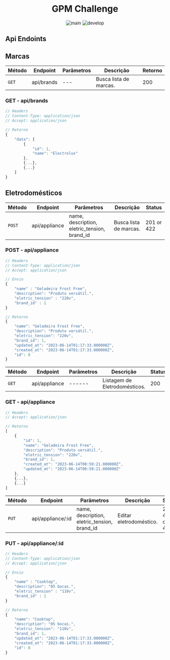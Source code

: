 <h1 align="center"> 
    GPM Challenge

</h1>

<div align="center">
    <img src="https://github.com/mariolucasdev/gpm-challenge-backend/actions/workflows/laravel.yml/badge.svg?branch=main" alt="main">
    <img src="https://github.com/mariolucasdev/gpm-challenge-backend/actions/workflows/laravel.yml/badge.svg?branch=develop" alt="develop">
</div>

## Api Endoints

## Marcas

| Método | Endpoint   | Parâmetros | Descrição              | Retorno |
| ------ | ---------- | ---------- | ---------------------- | ------- |
| `GET`  | api/brands | ---        | Busca lista de marcas. | 200     |

### GET - api/brands

```javascript
// Headers
// Content-Type: application/json
// Accept: application/json

// Retorno
{
    "data": [
        {
            "id": 1,
            "name": "Electrolux"
        },
        {...},
        {...}
    ]
}
```

## Eletrodomésticos

| Método | Endpoint      | Parâmetros                                   | Descrição              | Status     |
| ------ | ------------- | -------------------------------------------- | ---------------------- | ---------- |
| `POST` | api/appliance | name, description, eletric_tension, brand_id | Busca lista de marcas. | 201 or 422 |

### POST - api/appliance

```javascript
// Headers
// Content-Type: application/json
// Accept: application/json

// Envio
{
	"name" : "Geladeira Frost Free",
	"description": "Produto versátil.",
	"eletric_tension" : "220v",
	"brand_id" : 1
}

// Retorno
{
	"name": "Geladeira Frost Free",
	"description": "Produto versátil.",
	"eletric_tension": "220v",
	"brand_id": 1,
	"updated_at": "2023-06-14T01:17:33.000000Z",
	"created_at": "2023-06-14T01:17:33.000000Z",
	"id": 8
}
```

| Método | Endpoint      | Parâmetros | Descrição                     | Status |
| ------ | ------------- | ---------- | ----------------------------- | ------ |
| `GET`  | api/appliance | ------     | Listagem de Eletrodomésticos. | 200    |

### GET - api/appliance

```javascript
// Headers
// Accept: application/json

// Retorno
[
    {
        "id": 1,
        "name": "Geladeira Frost Free",
        "description": "Produto versátil.",
        "eletric_tension": "220v",
        "brand_id": 1,
        "created_at": "2023-06-14T00:59:21.000000Z",
        "updated_at": "2023-06-14T00:59:21.000000Z"
    },
    {...},
    {...}
]
```

| Método | Endpoint          | Parâmetros                                   | Descrição               | Status          |
| ------ | ----------------- | -------------------------------------------- | ----------------------- | --------------- |
| `PUT`  | api/appliance/:id | name, description, eletric_tension, brand_id | Editar eletrodoméstico. | 200, 404 or 422 |

### PUT - api/appliance/:id

```javascript
// Headers
// Content-Type: application/json
// Accept: application/json

// Envio
{
	"name" : "Cooktop",
	"description": "05 bocas.",
	"eletric_tension" : "110v",
	"brand_id" : 1
}

// Retorno
{
	"name": "Cooktop",
	"description": "05 bocas.",
	"eletric_tension": "110v",
	"brand_id": 1,
	"updated_at": "2023-06-14T01:17:33.000000Z",
	"created_at": "2023-06-14T01:17:33.000000Z",
	"id": 8
}
```
